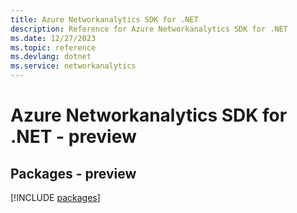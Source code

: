 ```yaml
---
title: Azure Networkanalytics SDK for .NET
description: Reference for Azure Networkanalytics SDK for .NET
ms.date: 12/27/2023
ms.topic: reference
ms.devlang: dotnet
ms.service: networkanalytics
---
```

# Azure Networkanalytics SDK for .NET - preview
## Packages - preview
[!INCLUDE [packages](networkanalytics-index.md)]